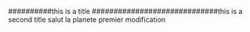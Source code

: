 ##########this is a  title
#############################this is a second title
salut la planete
premier modification
